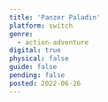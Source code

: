 ```yaml
---
title: 'Panzer Paladin'
platform: switch
genre:
  - action-adventure
digital: true
physical: false
guide: false
pending: false
posted: 2022-06-26
---
```

